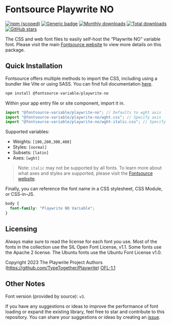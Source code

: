 # Fontsource Playwrite NO

[![npm (scoped)](https://img.shields.io/npm/v/@fontsource-variable/playwrite-no?color=brightgreen)](https://www.npmjs.com/package/@fontsource-variable/playwrite-no) [![Generic badge](https://img.shields.io/badge/fontsource-passing-brightgreen)](https://github.com/fontsource/fontsource) [![Monthly downloads](https://badgen.net/npm/dm/@fontsource-variable/playwrite-no)](https://github.com/fontsource/fontsource) [![Total downloads](https://badgen.net/npm/dt/@fontsource-variable/playwrite-no)](https://github.com/fontsource/fontsource) [![GitHub stars](https://img.shields.io/github/stars/fontsource/fontsource.svg?style=social&label=Star)](https://github.com/fontsource/fontsource/stargazers)

The CSS and web font files to easily self-host the “Playwrite NO” variable font. Please visit the main [Fontsource website](https://fontsource.org/fonts/playwrite-no) to view more details on this package.

## Quick Installation

Fontsource offers multiple methods to import the CSS, including using a bundler like Vite or using SASS. You can find full documentation [here](https://fontsource.org/docs/getting-started/introduction).

```javascript
npm install @fontsource-variable/playwrite-no
```

Within your app entry file or site component, import it in.

```javascript
import "@fontsource-variable/playwrite-no"; // Defaults to wght axis
import "@fontsource-variable/playwrite-no/wght.css"; // Specify axis
import "@fontsource-variable/playwrite-no/wght-italic.css"; // Specify axis and style
```

Supported variables:
- Weights: `[100,200,300,400]`
- Styles: `[normal]`
- Subsets: `[latin]`
- Axes: `[wght]`

> Note: `italic` may not be supported by all fonts. To learn more about what axes and styles are supported, please visit the [Fontsource website](https://fontsource.org/fonts/playwrite-no).

Finally, you can reference the font name in a CSS stylesheet, CSS Module, or CSS-in-JS.

```css
body {
  font-family: "Playwrite NO Variable";
}
```

## Licensing
Always make sure to read the license for each font you use. Most of the fonts in the collection use the SIL Open Font License, v1.1. Some fonts use the Apache 2 license. The Ubuntu fonts use the Ubuntu Font License v1.0.

Copyright 2023 The Playwrite Project Authors (https://github.com/TypeTogether/Playwrite)
[OFL-1.1](http://scripts.sil.org/OFL)

## Other Notes
Font version (provided by source): `v3`.

If you have any suggestions or ideas to improve the performance of font loading or expand the existing library, feel free to star and contribute to this repository. You can share your suggestions or ideas by creating an [issue](https://github.com/fontsource/fontsource/issues).